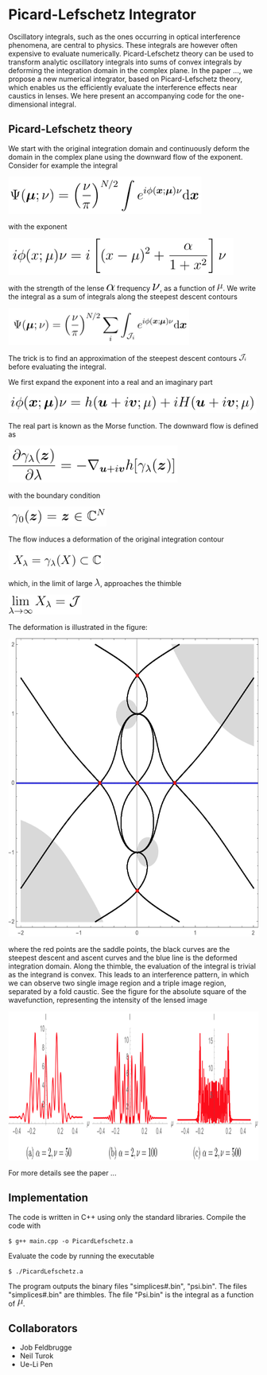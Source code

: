 # Picard-Lefschetz Integrator

Oscillatory integrals, such as the ones occurring in optical interference phenomena, are central to physics. These integrals are however often expensive to evaluate numerically. Picard-Lefschetz theory can be used to transform analytic oscillatory integrals into sums of convex integrals by deforming the integration domain in the complex plane. In the paper ..., we propose a new numerical integrator, based on Picard-Lefschetz theory, which enables us the efficiently evaluate the interference effects near caustics in lenses. We here present an accompanying code for the one-dimensional integral.

## Picard-Lefschetz theory ##
We start with the original integration domain and continuously deform the domain in the complex plane using the downward flow of the exponent. Consider for example the integral

<img src="figures/Integral.png" height="75" />

with the exponent

<img src="figures/Exponent.png" height="75" />

with the strength of the lense <img src="figures/alpha.png" height="15" /> frequency <img src="figures/nu.png" height="15" />, as a function of <img src="figures/mu.png" height="15" />. We write the integral as a sum of integrals along the steepest descent contours

<img src="figures/Integral2.png" height="75" />

The trick is to find an approximation of the steepest descent contours <img src="figures/Descent.png" height="15" /> before evaluating the integral.

We first expand the exponent into a real and an imaginary part

<img src="figures/RealImag.png" height="40" />

The real part is known as the Morse function. The downward flow is defined as 

<img src="figures/FlowEquation.png" height="75" />

with the boundary condition

<img src="figures/BoundaryCondition.png" height="40" />

The flow induces a deformation of the original integration contour

<img src="figures/Deformation.png" height="40" />

which, in the limit of large <img src="figures/lambda.png" height="15" />, approaches the thimble 

<img src="figures/Limit.png" height="40" />

The deformation is illustrated in the figure:

<img src="figures/Flow.gif" height="600" />

where the red points are the saddle points, the black curves are the steepest descent and ascent curves and the blue line is the deformed integration domain. Along the thimble, the evaluation of the integral is trivial as the integrand is convex. This leads to an interference pattern, in which we can observe two single image region and a triple image region, separated by a fold caustic. See the figure for the absolute square of the wavefunction, representing the intensity of the lensed image

<img src="figures/Interference.png" height="300" />

For more details see the paper ...

## Implementation ##
The code is written in C++ using only the standard libraries. Compile the code with

```console
$ g++ main.cpp -o PicardLefschetz.a
```

Evaluate the code by running the executable 

```console
$ ./PicardLefschetz.a
```

The program outputs the binary files "simplices#.bin", "psi.bin". The files "simplices#.bin" are thimbles. The file "Psi.bin" is the integral as a function of <img src="figures/mu.png" height="15" />.

## Collaborators ##

* Job Feldbrugge
* Neil Turok 
* Ue-Li Pen
